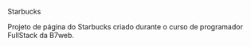 Starbucks

Projeto de página do Starbucks criado durante o curso de programador FullStack da B7web.
